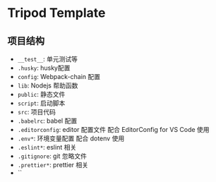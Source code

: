 # Tripod Template

## 项目结构

+ `__test__`: 单元测试等
+ `.husky`: husky配置
+ `config`: Webpack-chain 配置
+ `lib`: Nodejs 帮助函数
+ `public`: 静态文件
+ `script`: 启动脚本
+ `src`: 项目代码
+ `.babelrc`: babel 配置
+ `.editorconfig`: editor 配置文件 配合 EditorConfig for VS Code 使用
+ `.env*`: 环境变量配置 配合 dotenv 使用
+ `.eslint*`: eslint 相关
+ `.gitignore`: git 忽略文件
+ `.prettier*`: prettier 相关
+ ``
 